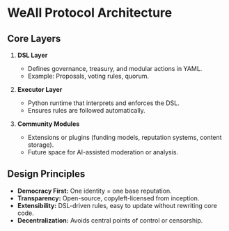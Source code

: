# WeAll Protocol Architecture

## Core Layers
1. **DSL Layer**
   - Defines governance, treasury, and modular actions in YAML.
   - Example: Proposals, voting rules, quorum.

2. **Executor Layer**
   - Python runtime that interprets and enforces the DSL.
   - Ensures rules are followed automatically.

3. **Community Modules**
   - Extensions or plugins (funding models, reputation systems, content storage).
   - Future space for AI-assisted moderation or analysis.

## Design Principles
- **Democracy First:** One identity = one base reputation.
- **Transparency:** Open-source, copyleft-licensed from inception.
- **Extensibility:** DSL-driven rules, easy to update without rewriting core code.
- **Decentralization:** Avoids central points of control or censorship.
